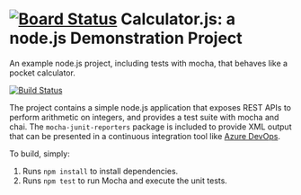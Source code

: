 [![Board Status](https://dev.azure.com/wdeve/44680bd8-e24d-4f58-a7c1-88dfb50e5d00/105dfc51-0073-4f75-a891-200335232e34/_apis/work/boardbadge/bd4eb437-7816-49c7-95f8-8e466de2a07b)](https://dev.azure.com/wdeve/44680bd8-e24d-4f58-a7c1-88dfb50e5d00/_boards/board/t/105dfc51-0073-4f75-a891-200335232e34/Microsoft.RequirementCategory)
Calculator.js: a node.js Demonstration Project
==============================================
An example node.js project, including tests with mocha, that behaves like
a pocket calculator.

[![Build Status](https://dev.azure.com/wdeve/GitHubConnection/_apis/build/status/wdeve.calculator?branchName=master)](https://dev.azure.com/wdeve/GitHubConnection/_build/latest?definitionId=24&branchName=master)

The project contains a simple node.js application that exposes REST APIs
to perform arithmetic on integers, and provides a test suite with mocha
and chai.  The `mocha-junit-reporters` package is included to provide XML
output that can be presented in a continuous integration tool like
[Azure DevOps](https://azure.com/devops).

To build, simply:

1. Runs `npm install` to install dependencies.
2. Runs `npm test` to run Mocha and execute the unit tests.

